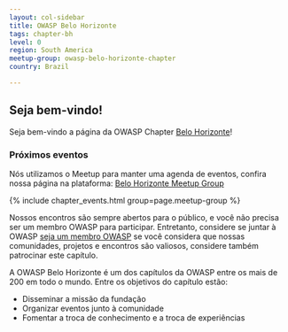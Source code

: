 ```yaml
---
layout: col-sidebar
title: OWASP Belo Horizonte
tags: chapter-bh
level: 0
region: South America
meetup-group: owasp-belo-horizonte-chapter
country: Brazil

---
```


## Seja bem-vindo!
Seja bem-vindo a página da OWASP Chapter [Belo Horizonte](https://pt.wikipedia.org/wiki/Belo_Horizonte)!



### Próximos eventos

Nós utilizamos o Meetup para manter uma agenda de eventos, confira nossa página na plataforma: [Belo Horizonte Meetup Group](https://www.meetup.com/owasp-belo-horizonte-chapter/)

{% include chapter_events.html group=page.meetup-group %}

Nossos encontros são sempre abertos para o público, e você não precisa ser um membro OWASP para participar. Entretanto, considere se juntar à OWASP  [seja um membro OWASP](https://owasp.org/membership/) se você considera que nossas comunidades, projetos e encontros são valiosos, considere também patrocinar este capítulo.

A OWASP Belo Horizonte é um dos capítulos da OWASP entre os mais de 200
em todo o mundo. Entre os objetivos do capítulo estão:

* Disseminar a missão da fundação
* Organizar eventos junto à comunidade
* Fomentar a troca de conhecimento e a troca de experiências
